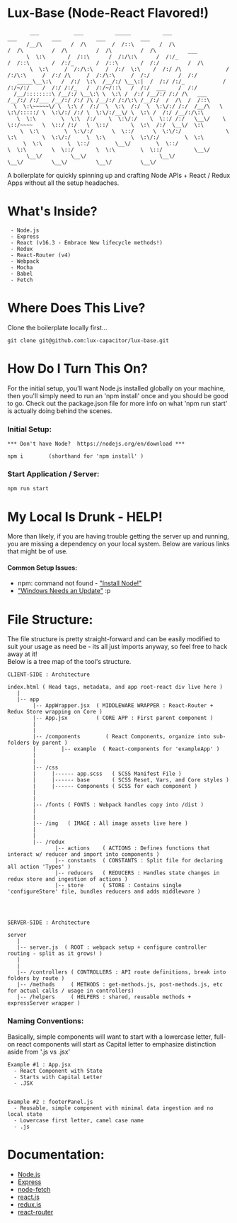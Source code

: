 # Lux-Base (Node-React Flavored!)


```
       ___           ___          _____          ___                    ___           ___           ___           ___                 
      /__/\         /  /\        /  /::\        /  /\                  /  /\         /  /\         /  /\         /  /\          ___   
      \  \:\       /  /::\      /  /:/\:\      /  /:/_                /  /::\       /  /:/_       /  /::\       /  /:/         /  /\  
       \  \:\     /  /:/\:\    /  /:/  \:\    /  /:/ /\              /  /:/\:\     /  /:/ /\     /  /:/\:\     /  /:/         /  /:/  
   _____\__\:\   /  /:/  \:\  /__/:/ \__\:|  /  /:/ /:/_            /  /:/~/:/    /  /:/ /:/_   /  /:/~/::\   /  /:/  ___    /  /:/   
  /__/::::::::\ /__/:/ \__\:\ \  \:\ /  /:/ /__/:/ /:/ /\   ___    /__/:/ /:/___ /__/:/ /:/ /\ /__/:/ /:/\:\ /__/:/  /  /\  /  /::\   
  \  \:\~~~~~\/ \  \:\ /  /:/  \  \:\  /:/  \  \:\/:/ /:/  /__/\   \  \:\/:::::/ \  \:\/:/ /:/ \  \:\/:/__\/ \  \:\ /  /:/ /__/:/\:\  
   \  \:\        \  \:\  /:/    \  \:\/:/    \  \::/ /:/   \__\/    \  \::/~~~~   \  \::/ /:/   \  \::/       \  \:\  /:/  \__\/  \:\ 
    \  \:\        \  \:\/:/      \  \::/      \  \:\/:/              \  \:\        \  \:\/:/     \  \:\        \  \:\/:/        \  \:\
     \  \:\        \  \::/        \__\/        \  \::/                \  \:\        \  \::/       \  \:\        \  \::/          \__\/
      \__\/         \__\/                       \__\/                  \__\/         \__\/         \__\/         \__\/                
```

A boilerplate for quickly spinning up and crafting Node APIs + React / Redux Apps without all the setup headaches.


# What's Inside?
```
 - Node.js
 - Express
 - React (v16.3 - Embrace New lifecycle methods!)
 - Redux
 - React-Router (v4)
 - Webpack
 - Mocha
 - Babel
 - Fetch
```


# Where Does This Live?

Clone the boilerplate locally first...

```
git clone git@github.com:lux-capacitor/lux-base.git
```



# How Do I Turn This On?

For the initial setup, you'll want Node.js installed globally on your machine, then you'll simply need to run an 'npm install' once and you should be good to go. Check out the package.json file for more info on what 'npm run start' is actually doing behind the scenes.

### Initial Setup: 
```
*** Don't have Node?  https://nodejs.org/en/download ***

npm i        (shorthand for 'npm install' )
```

### Start Application / Server:
```
npm run start
```



# My Local Is Drunk - HELP!

More than likely, if you are having trouble getting the server up and running, you are missing a dependency on your local system. Below are various links that might be of use. 

#### Common Setup Issues:
 - npm: command not found - ["Install Node!"](https://nodejs.org/en/download/)
 - ["Windows Needs an Update"](https://www.apple.com/macbook-pro) :p



# File Structure:

The file structure is pretty straight-forward and can be easily modified to suit your usage as need be - its all just imports anyway, so feel free to hack away at it!  
Below is a tree map of the tool's structure.

```
CLIENT-SIDE : Architecture

index.html ( Head tags, metadata, and app root-react div live here )
   |
   |-- app
        |-- AppWrapper.jsx  ( MIDDLEWARE WRAPPER : React-Router + Redux Store wrapping on Core )
        |-- App.jsx         ( CORE APP : First parent component )
        |
        |
        |-- /components        ( React Components, organize into sub-folders by parent )
        |        |-- example  ( React-components for 'exampleApp' )
        |
        |
        |-- /css
        |     |------ app.scss   ( SCSS Manifest File )
        |     |------ base       ( SCSS Reset, Vars, and Core styles )
        |     |------ Components ( SCSS for each component )
        |
        |
        |-- /fonts ( FONTS : Webpack handles copy into /dist )
        |
        |
        |-- /img   ( IMAGE : All image assets live here )
        |
        |
        |-- /redux 
               |-- actions    ( ACTIONS : Defines functions that interact w/ reducer and import into components )
               |-- constants  ( CONSTANTS : Split file for declaring all action 'Types' )
               |-- reducers   ( REDUCERS : Handles state changes in redux store and ingestion of actions )
               |-- store      ( STORE : Contains single 'configureStore' file, bundles reducers and adds middleware )




SERVER-SIDE : Architecture

server
   |
   |-- server.js  ( ROOT : webpack setup + configure controller routing - split as it grows! )
   |
   |
   |-- /controllers ( CONTROLLERS : API route definitions, break into folders by route )
   |-- /methods     ( METHODS : get-methods.js, post-methods.js, etc for actual calls / usage in controllers)
   |-- /helpers     ( HELPERS : shared, reusable methods + expressServer wrapper ) 
```


### Naming Conventions:
Basically, simple components will want to start with a lowercase letter, full-on react components will start as Capital letter to emphasize distinction aside from '.js vs .jsx'
```
Example #1 : App.jsx
  - React Component with State
  - Starts with Capital Letter
  - .JSX


Example #2 : footerPanel.js
  - Reusable, simple component with minimal data ingestion and no local state
  - Lowercase first letter, camel case name
  - .js
```


# Documentation:
* [Node.js](https://nodejs.org/en)
* [Express](https://www.npmjs.com/package/readline-sync)
* [node-fetch](https://www.npmjs.com/package/node-fetch)
* [react.js](https://reactjs.org)
* [redux.js](https://redux.js.org)
* [react-router](https://github.com/ReactTraining/react-router)

